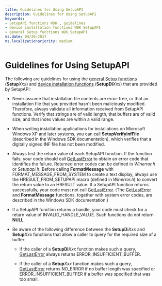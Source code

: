 ```yaml
---
title: Guidelines for Using SetupAPI
description: Guidelines for Using SetupAPI
keywords:
- SetupAPI functions WDK , guidelines
- device installation functions WDK SetupAPI
- general Setup functions WDK SetupAPI
ms.date: 04/20/2017
ms.localizationpriority: medium
---
```


# Guidelines for Using SetupAPI





The following are guidelines for using the [general Setup functions](/previous-versions/ff544985(v=vs.85)) (**Setup***Xxx*) and [device installation functions](/previous-versions/ff541299(v=vs.85)) (**SetupDi***Xxx*) that are provided by SetupAPI:

-   Never assume that installation file contents are error-free, or that an installation file that you provided hasn't been maliciously modified. Therefore, always validate all information received from SetupAPI functions. Verify that strings are of valid length, that buffers are of valid size, and that index values are within a valid range.

-   When writing installation applications for installations on Microsoft Windows XP and later systems, you can call **SetupVerifyInfFile** (described in the Windows SDK documentation), which verifies that a digitally signed INF file has not been modified.

-   Always test the return value of each SetupAPI function. If the function fails, your code should call [GetLastError](/windows/win32/api/errhandlingapi/nf-errhandlingapi-getlasterror) to obtain an error code that identifies the failure. Returned error codes can be defined in *Winerror.h* or *Setupapi.h*. Before calling **FormatMessage** with FORMAT_MESSAGE_FROM_SYSTEM to create a text display, always use the HRESULT_FROM_SETUPAPI macro (defined in *Winerror.h*) to convert the return value to an HRESULT value. If a SetupAPI function returns successfully, your code must not call [GetLastError](/windows/win32/api/errhandlingapi/nf-errhandlingapi-getlasterror). (The [GetLastError](/windows/win32/api/errhandlingapi/nf-errhandlingapi-getlasterror) and **FormatMessage** functions, together with system error codes, are described in the Windows SDK documentation.)

-   If a SetupAPI function returns a handle, your code must check for a return value of INVALID_HANDLE_VALUE. Such functions do not return **NULL**.

-   Be aware of the following difference between the **SetupDi***Xxx* and **Setup***Xxx* functions that allow a caller to query for the required size of a buffer:

    -   If the caller of a **SetupDi***Xxx* function makes such a query, [GetLastError](/windows/win32/api/errhandlingapi/nf-errhandlingapi-getlasterror) always returns ERROR_INSUFFICIENT_BUFFER.

    -   If the caller of a **Setup***Xxx* function makes such a query, [GetLastError](/windows/win32/api/errhandlingapi/nf-errhandlingapi-getlasterror) returns NO_ERROR if no buffer length was specified or ERROR_INSUFFICIENT_BUFFER if a buffer was specified that was too small.

